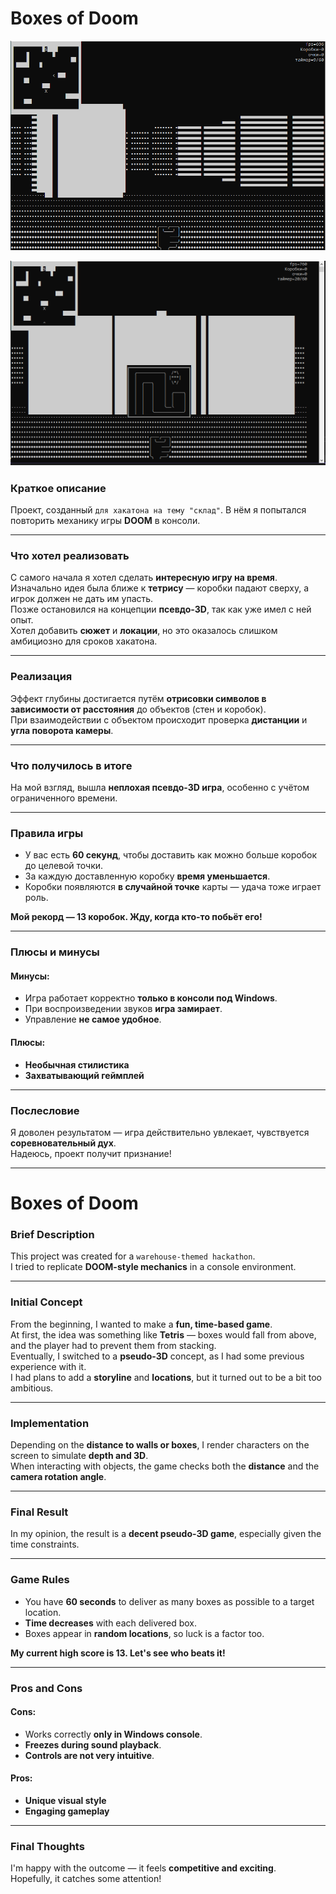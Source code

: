 # **Boxes of Doom**

![ezcv logo](https://github.com/StarredNaga/Boxes-of-doom/blob/master/GameScreenShot2.bmp)


![ezcv logo](https://github.com/StarredNaga/Boxes-of-doom/blob/master/GameScreenShot.bmp)

### Краткое описание

Проект, созданный `для хакатона на тему "склад"`. В нём я попытался повторить механику игры **DOOM** в консоли.

---

### Что хотел реализовать

С самого начала я хотел сделать **интересную игру на время**.  
Изначально идея была ближе к **тетрису** — коробки падают сверху, а игрок должен не дать им упасть.  
Позже остановился на концепции **псевдо-3D**, так как уже имел с ней опыт.  
Хотел добавить **сюжет** и **локации**, но это оказалось слишком амбициозно для сроков хакатона.

---

### Реализация

Эффект глубины достигается путём **отрисовки символов в зависимости от расстояния** до объектов (стен и коробок).  
При взаимодействии с объектом происходит проверка **дистанции** и **угла поворота камеры**.

---

### Что получилось в итоге

На мой взгляд, вышла **неплохая псевдо-3D игра**, особенно с учётом ограниченного времени.

---

### Правила игры

- У вас есть **60 секунд**, чтобы доставить как можно больше коробок до целевой точки.
- За каждую доставленную коробку **время уменьшается**.
- Коробки появляются **в случайной точке** карты — удача тоже играет роль.

**Мой рекорд — 13 коробок. Жду, когда кто-то побьёт его!**

---

### Плюсы и минусы

#### Минусы:
- Игра работает корректно **только в консоли под Windows**.
- При воспроизведении звуков **игра замирает**.
- Управление **не самое удобное**.

#### Плюсы:
- **Необычная стилистика**
- **Захватывающий геймплей**

---

### Послесловие

Я доволен результатом — игра действительно увлекает, чувствуется **соревновательный дух**.  
Надеюсь, проект получит признание!

---

# **Boxes of Doom**

### Brief Description

This project was created for a `warehouse-themed hackathon`.  
I tried to replicate **DOOM-style mechanics** in a console environment.

---

### Initial Concept

From the beginning, I wanted to make a **fun, time-based game**.  
At first, the idea was something like **Tetris** — boxes would fall from above, and the player had to prevent them from stacking.  
Eventually, I switched to a **pseudo-3D** concept, as I had some previous experience with it.  
I had plans to add a **storyline** and **locations**, but it turned out to be a bit too ambitious.

---

### Implementation

Depending on the **distance to walls or boxes**, I render characters on the screen to simulate **depth and 3D**.  
When interacting with objects, the game checks both the **distance** and the **camera rotation angle**.

---

### Final Result

In my opinion, the result is a **decent pseudo-3D game**, especially given the time constraints.

---

### Game Rules

- You have **60 seconds** to deliver as many boxes as possible to a target location.
- **Time decreases** with each delivered box.
- Boxes appear in **random locations**, so luck is a factor too.

**My current high score is 13. Let's see who beats it!**

---

### Pros and Cons

#### Cons:
- Works correctly **only in Windows console**.
- **Freezes during sound playback**.
- **Controls are not very intuitive**.

#### Pros:
- **Unique visual style**
- **Engaging gameplay**

---

### Final Thoughts

I'm happy with the outcome — it feels **competitive and exciting**.  
Hopefully, it catches some attention!
